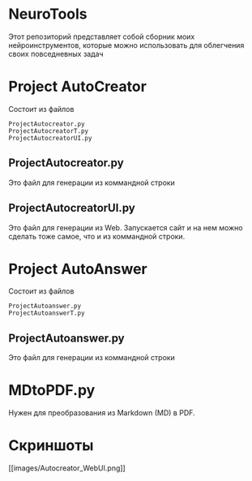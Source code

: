 # NeuroTools
Этот репозиторий представляет собой сборник моих нейроинструментов, которые можно использовать для облегчения своих повседневных задач
# Project AutoCreator
Состоит из файлов
```
ProjectAutocreator.py
ProjectAutocreatorT.py
ProjectAutocreatorUI.py
```
## ProjectAutocreator.py
Это файл для генерации из коммандной строки
## ProjectAutocreatorUI.py
Это файл для генерации из Web. Запускается сайт и на нем можно сделать тоже самое, что и из коммандной строки.

# Project AutoAnswer
Состоит из файлов
```
ProjectAutoanswer.py
ProjectAutoanswerT.py
```
## ProjectAutoanswer.py
Это файл для генерации из коммандной строки

# MDtoPDF.py
Нужен для преобразования из Markdown (MD) в PDF.

# Скриншоты
[[images/Autocreator_WebUI.png]]